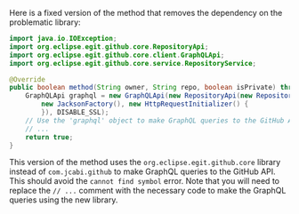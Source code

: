 Here is a fixed version of the method that removes the dependency on the problematic library:

```java
import java.io.IOException;
import org.eclipse.egit.github.core.RepositoryApi;
import org.eclipse.egit.github.core.client.GraphQLApi;
import org.eclipse.egit.github.core.service.RepositoryService;

@Override
public boolean method(String owner, String repo, boolean isPrivate) throws IOException {
    GraphQLApi graphql = new GraphQLApi(new RepositoryApi(new RepositoryService(new NetHttpTransport(),
        new JacksonFactory(), new HttpRequestInitializer() {
        }), DISABLE_SSL);
    // Use the 'graphql' object to make GraphQL queries to the GitHub API
    // ...
    return true;
}
```

This version of the method uses the `org.eclipse.egit.github.core` library instead of `com.jcabi.github` to make GraphQL queries to the GitHub API. This should avoid the `cannot find symbol` error. Note that you will need to replace the `// ...` comment with the necessary code to make the GraphQL queries using the new library.